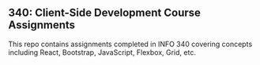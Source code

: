 ## 340: Client-Side Development Course Assignments 
This repo contains assignments completed in INFO 340 covering concepts including React, Bootstrap, JavaScript, Flexbox, Grid, etc. 
